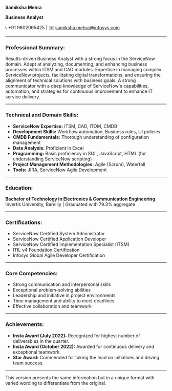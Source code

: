 **Samiksha Mehra**

**Business Analyst**

📞 +91 9602065425 | ✉️ samiksha.mehra@infosys.com

---

### **Professional Summary:**

Results-driven Business Analyst with a strong focus in the ServiceNow domain. Adept at analyzing, documenting, and enhancing business processes within ITSM and CAD modules. Expertise in managing complex ServiceNow projects, facilitating digital transformations, and ensuring the alignment of technical solutions with business goals. A strong communicator with a deep knowledge of ServiceNow's capabilities, automation, and strategies for continuous improvement to enhance IT service delivery.

---

### **Technical and Domain Skills:**

- **ServiceNow Expertise:** ITSM, CAD, ITOM, CMDB
- **Development Skills:** Workflow automation, Business rules, UI policies
- **CMDB Fundamentals:** Thorough understanding of configuration management
- **Data Analysis:** Proficient in Excel
- **Programming:** Basic proficiency in SQL, JavaScript, HTML (for understanding ServiceNow scripting)
- **Project Management Methodologies:** Agile (Scrum), Waterfall
- **Tools:** JIRA, ServiceNow Agile Development

---

### **Education:**

**Bachelor of Technology in Electronics & Communication Engineering**  
Invertis University, Bareilly | Graduated with 79.3% aggregate

---

### **Certifications:**

- ServiceNow Certified System Administrator
- ServiceNow Certified Application Developer
- ServiceNow Certified Implementation Specialist (ITSM)
- ITIL v4 Foundation Certification
- Infosys Global Agile Developer Certification

---

### **Core Competencies:**

- Strong communication and interpersonal skills
- Exceptional problem-solving abilities
- Leadership and initiative in project environments
- Time management and ability to meet deadlines
- Effective collaboration and teamwork

---

### **Achievements:**

- **Insta Award (July 2022):** Recognized for highest number of deliverables in the quarter.
- **Insta Award (October 2022):** Awarded for continuous delivery and exceptional teamwork.
- **Star Award:** Commended for taking the lead on initiatives and driving team success.

---

This version presents the same information but in a unique format with varied wording to differentiate from the original.

